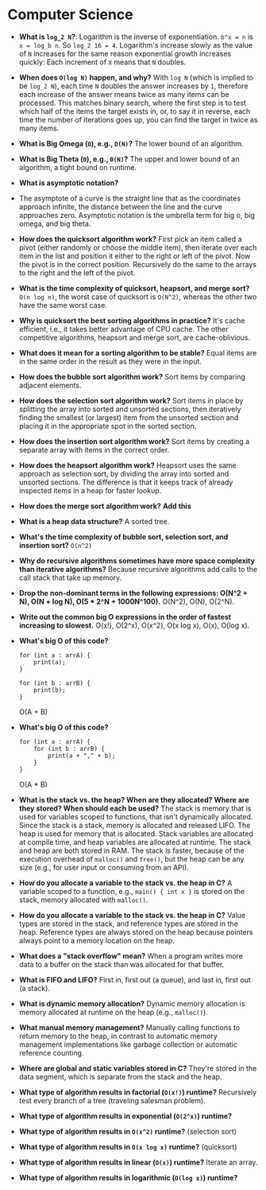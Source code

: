 # Computer Science

- **What is `log_2 N`?**: Logarithm is the inverse of exponentiation. `b^x = n` is `x = log_b n`. So `log_2 16 = 4`. Logarithm's increase slowly as the value of `N` increases for the same reason exponential growth increases quickly: Each increment of `X` means that `N` doubles.
- **When does `O(log N)` happen, and why?** With `log N` (which is implied to be `log_2 N`), each time `N` doubles the answer increases by `1`, therefore each increase of the answer means twice as many items can be processed. This matches binary search, where the first step is to test which half of the items the target exists in, or, to say it in reverse, each time the number of iterations goes up, you can find the target in twice as many items.
- **What is Big Omega (`Ω`), e.g., `Ω(N)`?** The lower bound of an algorithm.
- **What is Big Theta (`Θ`), e.g., `Θ(N)`?** The upper and lower bound of an algorithm, a tight bound on runtime.
- **What is asymptotic notation?** 
- The asymptote of a curve is the straight line that as the coordinates approach infinite, the distance between the line and the curve approaches zero. Asymptotic notation is the umbrella term for big o, big omega, and big theta.
- **How does the quicksort algorithm work?** First pick an item called a pivot (either randomly or choose the middle item), then iterate over each item in the list and position it either to the right or left of the pivot. Now the pivot is in the correct position. Recursively do the same to the arrays to the right and the left of the pivot.
- **What is the time complexity of quicksort, heapsort, and merge sort?** `O(n log n)`, the worst case of quicksort is `O(N^2)`, whereas the other two have the same worst case.
- **Why is quicksort the best sorting algorithms in practice?** It's cache efficient, i.e., it takes better advantage of CPU cache. The other competitive algorithms, heapsort and merge sort, are cache-oblivious.
- **What does it mean for a sorting algorithm to be stable?** Equal items are in the same order in the result as they were in the input.
- **How does the bubble sort algorithm work?** Sort items by comparing adjacent elements.
- **How does the selection sort algorithm work?** Sort items in place by splitting the array into sorted and unsorted sections, then iteratively finding the smallest (or largest) item from the unsorted section and placing it in the appropriate spot in the sorted section.
- **How does the insertion sort algorithm work?** Sort items by creating a separate array with items in the correct order.
- **How does the heapsort algorithm work?** Heapsort uses the same approach as selection sort, by dividing the array into sorted and unsorted sections. The difference is that it keeps track of already inspected items in a heap for faster lookup.
- **How does the merge sort algorithm work?** **Add this**
- **What is a heap data structure?** A sorted tree.
- **What's the time complexity of bubble sort, selection sort, and insertion sort?** `O(n^2)`
- **Why do recursive algorithms sometimes have more space complexity than iterative algorithms?** Because recursive algorithms add calls to the call stack that take up memory.
- **Drop the non-dominant terms in the following expressions: O(N^2 + N), O(N + log N), O(5 * 2^N + 1000N^100).** O(N^2), O(N), O(2^N).
- **Write out the common big O expressions in the order of fastest increasing to slowest.** O(x!), O(2^x), O(x^2), O(x log x), O(x), O(log x).
- **What's big O of this code?**

    ```
    for (int a : arrA) {
        print(a);
    }

    for (int b : arrB) {
        print(b);
    }
    ```

    O(A + B)

- **What's big O of this code?**

    ```
    for (int a : arrA) {
        for (int b : arrB) {
            print(a + "," + b);
        }
    }
    ```

    O(A * B)
- **What is the stack vs. the heap? When are they allocated? Where are they stored? When should each be used?** The stack is memory that is used for variables scoped to functions, that isn't dynamically allocated. Since the stack is a stack, memory is allocated and released LIFO. The heap is used for memory that is allocated. Stack variables are allocated at compile time, and heap variables are allocated at runtime. The stack and heap are both stored in RAM. The stack is faster, because of the execution overhead of `malloc()` and `free()`, but the heap can be any size (e.g., for user input or consuming from an API).
- **How do you allocate a variable to the stack vs. the heap in C?** A variable scoped to a function, e.g., `main() { int x }` is stored on the stack, memory allocated with `malloc()`.
- **How do you allocate a variable to the stack vs. the heap in C?** Value types are stored in the stack, and reference types are stored in the heap. Reference types are always stored on the heap because pointers always point to a memory location on the heap.
- **What does a "stack overflow" mean?** When a program writes more data to a buffer on the stack than was allocated for that buffer.
- **What is FIFO and LIFO?** First in, first out (a queue), and last in, first out (a stack).
- **What is dynamic memory allocation?** Dynamic memory allocation is memory allocated at runtime on the heap (e.g., `malloc()`).
- **What manual memory management?** Manually calling functions to return memory to the heap, in contrast to automatic memory management implementations like garbage collection or automatic reference counting.
- **Where are global and static variables stored in C?** They're stored in the data segment, which is separate from the stack and the heap.
- **What type of algorithm results in factorial (`O(x!)`) runtime?** Recursively test every branch of a tree (traveling salesman problem).
- **What type of algorithm results in exponential (`O(2^x)`) runtime?**
- **What type of algorithm results in `O(x^2)` runtime?** (selection sort)
- **What type of algorithm results in `O(x log x)` runtime?** (quicksort)
- **What type of algorithm results in linear (`O(x)`) runtime?** Iterate an array.
- **What type of algorithm results in logarithmic (`O(log x)`) runtime?**